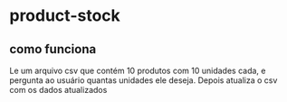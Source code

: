 # product-stock

## como funciona
Le um arquivo csv que contém 10 produtos com 10 unidades cada, e pergunta ao usuário quantas unidades ele deseja. Depois atualiza o csv com os dados atualizados
